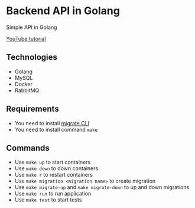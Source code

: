 # Backend API in Golang

Simple API in Golang

[YouTube tutorial](https://youtu.be/7VLmLOiQ3ck?si=N9xf8H_wSCO3kz2W)

## Technologies

- Golang
- MySQL
- Docker
- RabbitMQ

## Requirements

- You need to install [migrate CLI](https://github.com/golang-migrate/migrate/tree/master/cmd/migrate)
- You need to install command `make`

## Commands

- Use `make up` to start containers
- Use `make down` to down containers
- Use `make r` to restart containers
- Use `make migration <migration name>` to create migration
- Use `make migrate-up` and `make migrate-down` to up and down migrations
- Use `make run` to run application
- Use `make test` to start tests